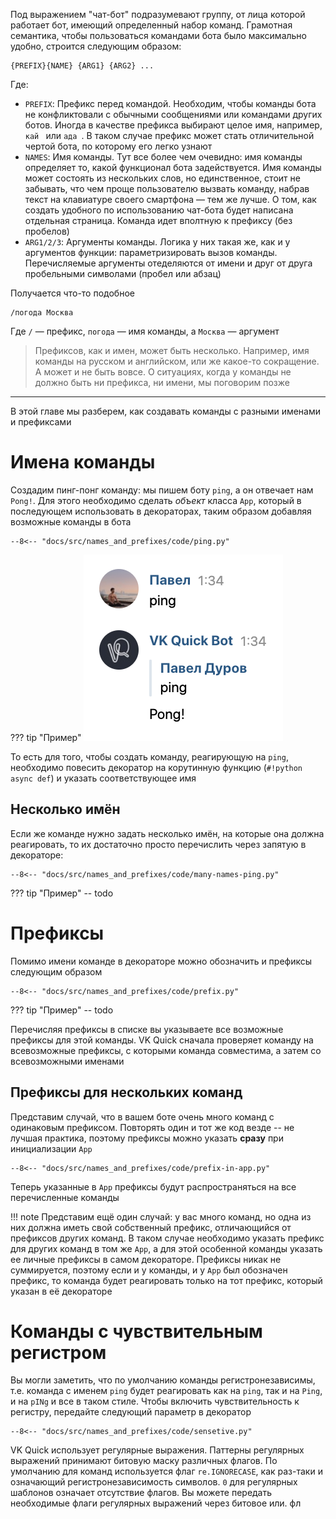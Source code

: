 Под выражением "чат-бот" подразумевают группу, от лица которой работает бот, имеющий определенный набор команд. Грамотная семантика, чтобы пользоваться командами бота было максимально удобно, строится следующим образом:

```
{PREFIX}{NAME} {ARG1} {ARG2} ...
```

Где:

* `PREFIX`: Префикс перед командой. Необходим, чтобы команды бота не конфликтовали с обычными сообщениями или командами других ботов. Иногда в качестве префикса выбирают целое имя, например, `кай ` или `ада `. В таком случае префикс может стать отличительной чертой бота, по которому его легко узнают
* `NAMES`: Имя команды. Тут все более чем очевидно: имя команды определяет то, какой функционал бота задействуется. Имя команды может состоять из нескольких слов, но единственное, стоит не забывать, что чем проще пользователю вызвать команду, набрав текст на клавиатуре своего смартфона — тем же лучше. О том, как создать удобного по использованию чат-бота будет написана отдельная страница. Команда идет вполтную к префиксу (без пробелов)
* `ARG1/2/3`: Аргументы команды. Логика у них такая же, как и у аргументов функции: параметризировать вызов команды. Перечисляемые аргументы отеделяются от имени и друг от друга пробельными символами (пробел или абзац)

Получается что-то подобное

```
/погода Москва
```

Где `/` — префикс, `погода` — имя команды, а `Москва` — аргумент

> Префиксов, как и имен, может быть несколько. Например, имя команды на русском и английском, или же какое-то сокращение. А может и не быть вовсе. О ситуациях, когда у команды не должно быть ни префикса, ни имени, мы поговорим позже

***

В этой главе мы разберем, как создавать команды с разными именами и префиксами


# Имена команды
Создадим пинг-понг команду: мы пишем боту `ping`, а он отвечает нам `Pong!`. Для этого необходимо сделать _объект_ класса `App`, который в последующем использовать в декораторах, таким образом добавляя возможные команды в бота

``` { .py }
--8<-- "docs/src/names_and_prefixes/code/ping.py"
```

??? tip "Пример"
    ![Бот с командой ping](../src/names_and_prefixes/imgs/ping.png)

То есть для того, чтобы создать команду, реагирующую на `ping`, необходимо повесить декоратор на корутинную функцию (`#!python async def`) и указать соответствующее имя

## Несколько имён
Если же команде нужно задать несколько имён, на которые она должна реагировать, то их достаточно просто перечислить через запятую в декораторе:

``` { .py }
--8<-- "docs/src/names_and_prefixes/code/many-names-ping.py"
```

??? tip "Пример"
    -- todo

# Префиксы
Помимо имени команде в декораторе можно обозначить и префиксы следующим образом

``` { .py }
--8<-- "docs/src/names_and_prefixes/code/prefix.py"
```

??? tip "Пример"
    -- todo

Перечисляя префиксы в списке вы указываете все возможные префиксы для этой команды. VK Quick сначала проверяет команду на всевозможные префиксы, с которыми команда совместима, а затем со всевозможными именами

## Префиксы для нескольких команд
Представим случай, что в вашем боте очень много команд с одинаковым префиксом. Повторять один и тот же код везде -- не лучшая практика, поэтому префиксы можно указать __сразу__ при инициализации `App`

``` { .py }
--8<-- "docs/src/names_and_prefixes/code/prefix-in-app.py"
```
Теперь указанные в `App` префиксы будут распространяться на все перечисленные команды

!!! note
    Представим ещё один случай: у вас много команд, но одна из них должна иметь свой собственный префикс, отличающийся от префиксов других команд. В таком случае необходимо указать префикс для других команд в том же `App`, а для этой особенной команды указать ее личные префиксы в самом декораторе. Префиксы никак не суммируется, поэтому если и у команды, и у `App` был обозначен префикс, то команда будет реагировать только на тот префикс, который указан в её декораторе

# Команды с чувствительным регистром
Вы могли заметить, что по умолчанию команды регистронезависимы, т.е. команда с именем `ping` будет реагировать как на `ping`, так и на `Ping`, и на `pINg` и все в таком стиле. Чтобы включить чувствительность к регистру, передайте следующий параметр в декоратор

``` { .py }
--8<-- "docs/src/names_and_prefixes/code/sensetive.py"
```

VK Quick использует регулярные выражения. Паттерны регулярных выражений принимают битовую маску различных флагов. По умолчанию для команд используется флаг `re.IGNORECASE`, как раз-таки и означающий регистронезависимость символов. `0` для регулярных шаблонов означает отсутствие флагов. Вы можете передать необходимые флаги регулярных выражений через битовое или. фл
